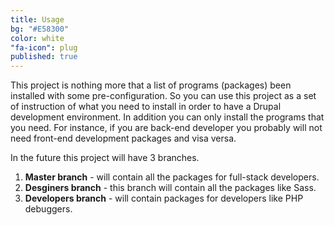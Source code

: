 ```yaml
---
title: Usage
bg: "#E58300"
color: white
"fa-icon": plug
published: true
---
```


This project is nothing more that a list of programs (packages) been installed with some pre-configuration. So you can use this project as a set of instruction of what you need to install in order to have a Drupal development environment. In addition you can only install the programs that you need. For instance, if you are back-end developer you probably will not need front-end development packages and visa versa.

In the future this project will have 3 branches. 

1. **Master branch** - will contain all the packages for full-stack developers.
2. **Desginers branch** - this branch will contain all the packages like Sass. 
3. **Developers branch** - will contain packages for developers like PHP debuggers.